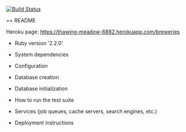 [![Build Status](https://travis-ci.org/Termanty/wadror.png)](https://travis-ci.org/Termanty/wadror)

== README

Heroku page: https://thawing-meadow-6882.herokuapp.com/breweries






* Ruby version '2.2.0'

* System dependencies

* Configuration

* Database creation

* Database initialization

* How to run the test suite

* Services (job queues, cache servers, search engines, etc.)

* Deployment instructions


